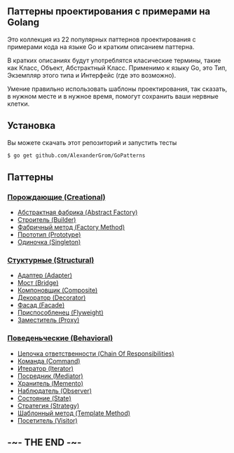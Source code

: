 
## Паттерны проектирования с примерами на Golang

Это коллекция из 22 популярных паттернов проектирования с примерами кода на языке Go и кратким описанием паттерна.

В кратких описаниях будут употреблятся класические термины, такие как Класс, Объект, Абстрактный Класс. Применимо к языку Go, это Тип, Экземпляр этого типа и Интерфейс (где это возможно).

Умение правильно использовать шаблоны проектирования, так сказать, в нужном месте и в нужное время, помогут сохранить ваши нервные клетки.

## Установка

Вы можете скачать этот репозиторий и запустить тесты

```bash
$ go get github.com/AlexanderGrom/GoPatterns
```

## Паттерны

### [Порождающие (Creational)](Creational)

* [Абстрактная фабрика (Abstract Factory)](Creational/AbstractFactory)
* [Строитель (Builder)](Creational/Builder)
* [Фабричный метод (Factory Method)](Creational/FactoryMethod)
* [Прототип (Prototype)](Creational/Prototype)
* [Одиночка (Singleton)](Creational/Singleton)

### [Стуктурные (Structural)](Structural)

* [Адаптер (Adapter)](Structural/Adapter)
* [Мост (Bridge)](Structural/Bridge)
* [Компоновщик (Composite)](Structural/Composite)
* [Декоратор (Decorator)](Structural/Decorator)
* [Фасад (Facade)](Structural/Facade)
* [Приспособленец (Flyweight)](Structural/Flyweight)
* [Заместитель (Proxy)](Structural/Proxy)

### [Поведеньческие (Behavioral)](Behavioral)

* [Цепочка ответственности (Chain Of Responsibilities)](Behavioral/ChainOfResponsibilities)
* [Команда (Command)](Behavioral/Command)
* [Итератор (Iterator)](Behavioral/Iterator)
* [Посредник (Mediator)](Behavioral/Mediator)
* [Хранитель (Memento)](Behavioral/Memento)
* [Наблюдатель (Observer)](Behavioral/Observer)
* [Состояние (State)](Behavioral/State)
* [Стратегия (Strategy)](Behavioral/Strategy)
* [Шаблонный метод (Template Method)](Behavioral/TemplateMethod)
* [Посетитель (Visitor)](Behavioral/Visitor)

## -~- THE END -~-
